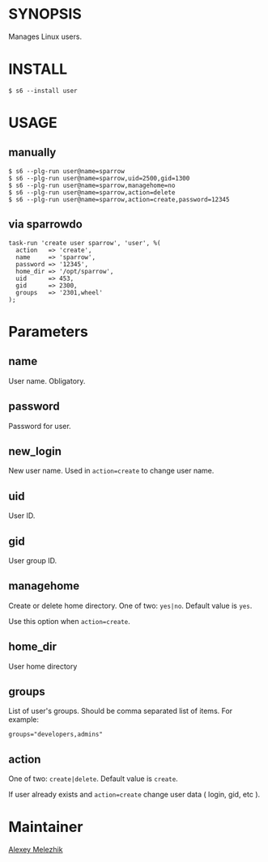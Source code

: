 # SYNOPSIS

Manages Linux users.

# INSTALL

    $ s6 --install user

# USAGE

## manually

    $ s6 --plg-run user@name=sparrow
    $ s6 --plg-run user@name=sparrow,uid=2500,gid=1300
    $ s6 --plg-run user@name=sparrow,managehome=no
    $ s6 --plg-run user@name=sparrow,action=delete
    $ s6 --plg-run user@name=sparrow,action=create,password=12345

## via sparrowdo

    task-run 'create user sparrow', 'user', %(
      action   => 'create',
      name     => 'sparrow',
      password => '12345',
      home_dir => '/opt/sparrow',
      uid      => 453,
      gid      => 2300,
      groups   => '2301,wheel'
    );


# Parameters

## name

User name. Obligatory.

## password

Password for user.

## new_login

New user name. Used in `action=create` to change user name.
  
## uid

User ID.

## gid

User group ID.

## managehome

Create or delete home directory. One of two: `yes|no`. Default value is `yes`.

Use this option when `action=create`.

## home_dir

User home directory

## groups

List of user's groups. Should be comma separated list of items. For example:

  `groups="developers,admins"`

## action

One of two: `create|delete`.  Default value is `create`.

If user already exists and `action=create` change user data ( login, gid, etc ).

# Maintainer

[Alexey Melezhik](mailto:melezhik@gmail.com)

